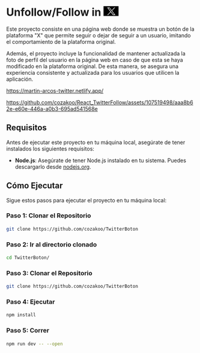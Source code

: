 # Unfollow/Follow in <img src="x.jpeg" alt="Descripción de la imagen" width="40">


Este proyecto consiste en una página web donde se muestra un botón de la plataforma "X" que permite seguir o dejar de seguir a un usuario, imitando el comportamiento de la plataforma original.

Además, el proyecto incluye la funcionalidad de mantener actualizada la foto de perfil del usuario en la página web en caso de que esta se haya modificado en la plataforma original. De esta manera, se asegura una experiencia consistente y actualizada para los usuarios que utilicen la aplicación.

https://martin-arcos-twitter.netlify.app/

https://github.com/cozakoo/React_TwitterFollow/assets/107519498/aaa8b62e-e60e-446a-a0b3-695ad541568e

## Requisitos

Antes de ejecutar este proyecto en tu máquina local, asegúrate de tener instalados los siguientes requisitos:

- **Node.js**: Asegúrate de tener Node.js instalado en tu sistema. Puedes descargarlo desde [nodejs.org](https://nodejs.org/).

## Cómo Ejecutar

Sigue estos pasos para ejecutar el proyecto en tu máquina local:

### Paso 1: Clonar el Repositorio
```bash
git clone https://github.com/cozakoo/TwitterBoton
```

### Paso 2: Ir al directorio clonado
```bash
cd TwitterBoton/
```

### Paso 3: Clonar el Repositorio
```bash
git clone https://github.com/cozakoo/TwitterBoton
```
### Paso 4: Ejecutar
```bash
npm install
```

### Paso 5: Correr
```bash
npm run dev -- --open
```
